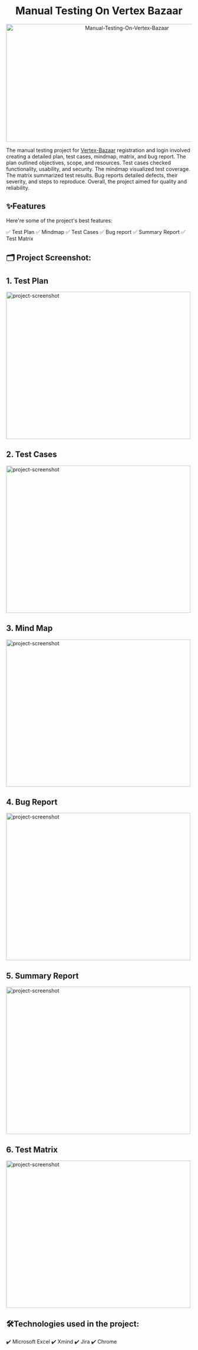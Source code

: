 <h1 id="title" align="center">Manual Testing On Vertex Bazaar</h1>

<p align="center"><img src="https://socialify.git.ci/mazharulshameem/Manual-Testing-On-Vertex-Bazaar/image?font=Inter&issues=1&language=1&name=1&owner=1&pattern=Solid&stargazers=1&theme=Dark" alt="Manual-Testing-On-Vertex-Bazaar" width="640" height="320" /></p>

The manual testing project for [Vertex-Bazaar](https://vertexbazaar.com/)
 registration and login involved creating a detailed plan, test cases, mindmap, matrix, 
 and bug report. The plan outlined objectives, scope, and resources. Test cases checked 
 functionality, usability, and security. The mindmap visualized test coverage. The matrix summarized test results. Bug reports detailed defects, their severity, and steps to reproduce. Overall, the project aimed for quality and reliability.
  
  
<h2>✨Features</h2>
Here're some of the project's best features:

✅   Test Plan
✅   Mindmap
✅   Test Cases
✅   Bug report
✅   Summary Report
✅   Test Matrix

<h2>🗂️ Project Screenshot:</h2>

 ## 1. Test Plan
<img src="https://i.ibb.co/S6btJdg/TestPlan.png" alt="project-screenshot" width="500" height="400/">

 ## 2. Test Cases
<img src="https://i.ibb.co/JHP7pnP/Test-Cases.png" alt="project-screenshot" width="500" height="400/">

## 3. Mind Map
<img src="https://i.ibb.co/bWnCb73/Mind-Map.png" alt="project-screenshot" width="500" height="400/">

## 4. Bug Report
<img src="https://i.ibb.co/6DYcFYq/Bug-Report.png" alt="project-screenshot" width="500" height="400/">

## 5. Summary Report
<img src="https://i.ibb.co/6XFWMLt/Summary-Report.png" alt="project-screenshot" width="500" height="400/">

## 6. Test Matrix
<img src="https://i.ibb.co/C2Jnsw6/Test-Matrix.png" alt="project-screenshot" width="500" height="400/">
  
  
<h2>🛠️Technologies used in the project: </h2>

✔️   Microsoft Excel
✔️   Xmind
✔️   Jira
✔️   Chrome











